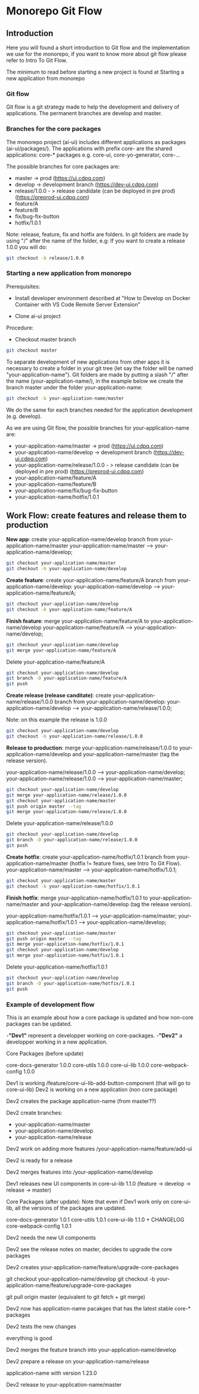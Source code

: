 # Monorepo Git Flow

## Introduction

Here you will found a short introduction to Git flow and the implementation we use for the monorepo, if you want to know more about git flow please refer to <Link to="/docs/0-getting-started---10-intro-to-git-flow-">Intro To Git Flow</Link>.

The minimum to read before starting a new project is found at <Link to="/docs/0-getting-started---2-monorepo-git-flow-#starting-a-new-application-from-monorepo">Starting a new application from monorepo</Link>

### Git flow

Git flow is a git strategy made to help the development and delivery of applications. The permanent branches are develop and master.

### Branches for the core packages

The monorepo project (ai-ui) includes different applications as packages (ai-ui/packages/). The applications with prefix core- are the shared applications: core-\* packages e.g. core-ui, core-yo-generator, core-...

The possible branches for core packages are:

- master -> prod (https://ui.cdpq.com)
- develop -> development branch (https://dev-ui.cdpq.com)
- release/1.0.0 - > release candidate (can be deployed in pre prod) (https://preprod-ui.cdpq.com)
- feature/A
- feature/B
- fix/bug-fix-button
- hotfix/1.0.1

Note: release, feature, fix and hotfix are folders. In git folders are made by using "/" after the name of the folder, e.g: If you want to create a release 1.0.0 you will do:

```bash
git checkout -b release/1.0.0
```

<!-- TODO:  explain Lerna managing semver naming-->

### Starting a new application from monorepo

Prerequisites:

- Install developer environment described at "How to Develop on Docker Container with VS Code Remote Server Extension"

- Clone ai-ui project

Procedure:

- Checkout master branch

```bash
git checkout master
```

To separate development of new applications from other apps it is necessary to create a folder in your git tree (let say the folder will be named "your-application-name").
Git folders are made by putting a slash "/" after the name (your-application-name/), in the example below we create the branch master under the folder your-application-name:

```bash
git checkout -b your-application-name/master
```

We do the same for each branches needed for the application development (e.g. develop).

As we are using Git flow, the possible branches for your-application-name are:

<!-- TODO: to test if two folder levels is possible, e.g. your-application-name/release/ -->

- your-application-name/master -> prod (https://ui.cdpq.com)
- your-application-name/develop -> development branch (https://dev-ui.cdpq.com)
- your-application-name/release/1.0.0 - > release candidate (can be deployed in pre prod) (https://preprod-ui.cdpq.com)
- your-application-name/feature/A
- your-application-name/feature/B
- your-application-name/fix/bug-fix-button
- your-application-name/hotfix/1.0.1

## Work Flow: create features and release them to production

**New app**: create your-application-name/develop branch from your-application-name/master
your-application-name/master --> your-application-name/develop;

```bash
git checkout your-application-name/master
git checkout -b your-application-name/develop
```

**Create feature**: create your-application-name/feature/A branch from your-application-name/develop:
your-application-name/develop --> your-application-name/feature/A;

```bash
git checkout your-application-name/develop
git checkout -b your-application-name/feature/A
```

**Finish feature**: merge your-application-name/feature/A to your-application-name/develop
your-application-name/feature/A --> your-application-name/develop;

```bash
git checkout your-application-name/develop
git merge your-application-name/feature/A
```

Delete your-application-name/feature/A

```bash
git checkout your-application-name/develop
git branch -D your-application-name/feature/A
git push
```

**Create release (release canditate)**: create your-application-name/release/1.0.0 branch from your-application-name/develop:
your-application-name/develop --> your-application-name/release/1.0.0;

<!-- TODO: test tags names for release, see how it works with lerna. do we need a prefix for the version? e.g. your-application-name/release/your-application-name@1.0.0-->

Note: on this example the release is 1.0.0

```bash
git checkout your-application-name/develop
git checkout -b your-application-name/release/1.0.0
```

**Release to production**: merge your-application-name/release/1.0.0 to your-application-name/develop and your-application-name/master (tag the release version).

<!-- TODO: see how it works taging with lerna -->

your-application-name/release/1.0.0 --> your-application-name/develop;
your-application-name/release/1.0.0 --> your-application-name/master;

```bash
git checkout your-application-name/develop
git merge your-application-name/release/1.0.0
git checkout your-application-name/master
git push origin master --tag
git merge your-application-name/release/1.0.0
```

Delete your-application-name/release/1.0.0

```bash
git checkout your-application-name/develop
git branch -D your-application-name/release/1.0.0
git push
```

**Create hotfix**: create your-application-name/hotfix/1.0.1 branch from your-application-name/master (hotfix != feature fixes, see <Link to="/docs/0-getting-started---10-intro-to-git-flow-">Intro To Git Flow</Link>).
your-application-name/master --> your-application-name/hotfix/1.0.1;

<!-- TODO: see how it works taging with lerna -->

```bash
git checkout your-application-name/master
git checkout -b your-application-name/hotfix/1.0.1
```

**Finish hotfix**: merge your-application-name/hotfix/1.0.1 to your-application-name/master and your-application-name/develop (tag the release version).

your-application-name/hotfix/1.0.1 --> your-application-name/master;
your-application-name/hotfix/1.0.1 --> your-application-name/develop;

```bash
git checkout your-application-name/master
git push origin master --tag
git merge your-application-name/hotfix/1.0.1
git checkout your-application-name/develop
git merge your-application-name/hotfix/1.0.1
```

Delete your-application-name/hotfix/1.0.1

```bash
git checkout your-application-name/develop
git branch -D your-application-name/hotfix/1.0.1
git push
```

### Example of development flow

This is an example about how a core package is updated and how non-core packages can be updated.

-**"Dev1"** represent a developper working on core-packages. -**"Dev2"** a developper working in a new application.

Core Packages (before update)

core-docs-generator 1.0.0
core-utils 1.0.0
core-ui-lib 1.0.0
core-webpack-config 1.0.0

Dev1 is working /feature/core-ui-lib-add-button-component (that will go to core-ui-lib)
Dev2 is working on a new application (non core package)

Dev2 creates the package application-name (from master??)

Dev2 create branches:

- your-application-name/master
- your-application-name/develop
- your-application-name/release

Dev2 work on adding more features /your-application-name/feature/add-ui

Dev2 is ready for a release

Dev2 merges features into /your-application-name/develop

Dev1 releases new UI components in core-ui-lib 1.1.0 (feature -> develop -> release -> master)

Core Packages (after update): Note that even if Dev1 work only on core-ui-lib, all the versions of the packages are updated.

core-docs-generator 1.0.1
core-utils 1.0.1
core-ui-lib 1.1.0 + CHANGELOG
core-webpack-config 1.0.1

Dev2 needs the new UI components

Dev2 see the release notes on master, decides to upgrade the core packages

Dev2 creates your-application-name/feature/upgrade-core-packages

git checkout your-application-name/develop
git checkout -b your-application-name/feature/upgrade-core-packages

git pull origin master (equivalent to git fetch + git merge)

Dev2 now has application-name pacakges that has the latest stable core-\* packages

Dev2 tests the new changes

everything is good

Dev2 merges the feature branch into your-application-name/develop

Dev2 prepare a release on your-application-name/release

application-name with version 1.23.0

Dev2 release to your-application-name/master
